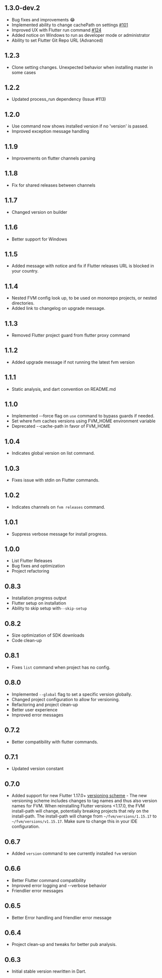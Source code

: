 ## 1.3.0-dev.2

- Bug fixes and improvements 😂
- Implemented ability to change cachePath on settings [#101](https://github.com/leoafarias/fvm/issues/101)
- Improved UX with Flutter run command [#124](https://github.com/leoafarias/fvm/issues/124)
- Added notice on Windows to run as developer mode or administrator
- Ability to set Flutter Git Repo URL (Advanced)

## 1.2.3

- Clone setting changes. Unexpected behavior when installing master in some cases

## 1.2.2

- Updated process_run dependency (Issue #113)

## 1.2.0

- Use command now shows installed version if no 'version' is passed.
- Improved exception message handling

## 1.1.9

- Improvements on flutter channels parsing

## 1.1.8

- Fix for shared releases between channels

## 1.1.7

- Changed version on builder

## 1.1.6

- Better support for Windows

## 1.1.5

- Added message with notice and fix if Flutter releases URL is blocked in your country.

## 1.1.4

- Nested FVM config look up, to be used on monorepo projects, or nested directories.
- Added link to changelog on upgrade message.

## 1.1.3

- Removed Flutter project guard from flutter proxy command

## 1.1.2

- Added upgrade message if not running the latest fvm version

## 1.1.1

- Static analysis, and dart convention on README.md

## 1.1.0

- Implemented --force flag on `use` command to bypass guards if needed.
- Set where fvm caches versions using FVM_HOME environment variable
- Deprecated --cache-path in favor of FVM_HOME

## 1.0.4

- Indicates global version on list command.

## 1.0.3

- Fixes issue with stdin on Flutter commands.

## 1.0.2

- Indicates channels on `fvm releases` command.

## 1.0.1

- Suppress verbose message for install progress.

## 1.0.0

- List Flutter Releases
- Bug fixes and optimization
- Project refactoring

## 0.8.3

- Installation progress output
- Flutter setup on installation
- Ability to skip setup with`--skip-setup`

## 0.8.2

- Size optimization of SDK downloads
- Code clean-up

## 0.8.1

- Fixes `list` command when project has no config.

## 0.8.0

- Implemented `--global` flag to set a specific version globally.
- Changed project configuration to allow for versioning.
- Refactoring and project clean-up
- Better user experience
- Improved error messages

## 0.7.2

- Better compatibility with flutter commands.

## 0.7.1

- Updated version constant

## 0.7.0

- Added support for new Flutter 1.17.0+ [versioning scheme](https://groups.google.com/forum/#!msg/flutter-announce/b_EcYtyo8Q4/2QSfdp2aBwAJ) -
  The new versioning scheme includes changes to tag names and thus also version names for FVM. When reinstalling Flutter versions <1.17.0, the FVM install-path will change, potentially breaking projects that rely on the install-path.
  The install-path will change from `~/fvm/versions/1.15.17` to `~/fvm/versions/v1.15.17`. Make sure to change this in your IDE configuration.

## 0.6.7

- Added `version` command to see currently installed `fvm` version

## 0.6.6

- Better Flutter command compatibility
- Improved error logging and --verbose behavior
- Friendlier error messages

## 0.6.5

- Better Error handling and friendlier error message

## 0.6.4

- Project clean-up and tweaks for better pub analysis.

## 0.6.3

- Initial stable version rewritten in Dart.
